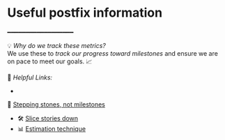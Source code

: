# Useful postfix information

━━━━━━━━━━━━━━━━━━

💡 *Why do we track these metrics?*  
We use these to *track our progress toward milestones* and ensure we are on pace to meet our goals. 📈

🔗 *Helpful Links:*

*
📜 [Stepping stones, not milestones](https://medium.com/@jamesacowling/stepping-stones-not-milestones-e6be0073563f#:~:text=The%20key%20thing%20about%20a,unknowns%20start%20to%20fall%20away.)
* 🛠 [Slice stories down](https://ronjeffries.com/articles/019-01ff/story-points/Index.html)
* 📊 [Estimation technique](https://web.archive.org/web/20250116101032/jacobian.org/2021/may/25/my-estimation-technique/)
